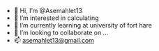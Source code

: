 - 👋 Hi, I’m @Asemahlet13
- 👀 I’m interested in calculating
- 🌱 I’m currently learning at university of fort hare
- 💞️ I’m looking to collaborate on ...
- 📫 asemahlet13@gmail.com

<!---
Asemahlet13/Asemahlet13 is a ✨ special ✨ repository because its `README.md` (this file) appears on your GitHub profile.
You can click the Preview link to take a look at your changes.
--->
